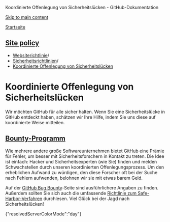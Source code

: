 Koordinierte Offenlegung von Sicherheitslücken - GitHub-Dokumentation

[Skip to main content](#main-content)

[Startseite](/de)

[Site policy](/de/site-policy)
----------

* [Websiterichtlinie](/de/site-policy)/
* [Sicherheitsrichtlinien](/de/site-policy/security-policies)/
* [Koordinierte Offenlegung von Sicherheitslücken](/de/site-policy/security-policies/coordinated-disclosure-of-security-vulnerabilities)

Koordinierte Offenlegung von Sicherheitslücken
==========

Wir möchten GitHub für alle sicher halten. Wenn Sie eine Sicherheitslücke in GitHub entdeckt haben, schätzen wir Ihre Hilfe, indem Sie uns diese auf koordinierte Weise mitteilen.

[Bounty-Programm](#bounty-program)
----------

Wie mehrere andere große Softwareunternehmen bietet GitHub eine Prämie für Fehler, um besser mit Sicherheitsforschern in Kontakt zu treten. Die Idee ist einfach: Hacker und Sicherheitsexperten (wie Sie) finden und melden Schwachstellen durch unseren koordinierten Offenlegungsprozess. Um den erheblichen Aufwand zu würdigen, den diese Forscher oft bei der Suche nach Fehlern aufwenden, belohnen wir sie mit etwas barem Geld.

Auf der [GitHub Bug Bounty](https://bounty.github.com)-Seite sind ausführlichere Angaben zu finden. Außerdem sollten Sie sich auch die umfassende [Richtlinie zum Safe-Harbor-Verfahren](/de/site-policy/security-policies/github-bug-bounty-program-legal-safe-harbor) durchlesen. Viel Glück bei der Jagd nach Sicherheitslücken!

{"resolvedServerColorMode":"day"}
